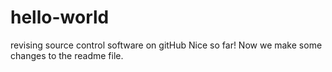 # hello-world
revising source control software on gitHub
Nice so far!
Now we make some changes to the readme file.
